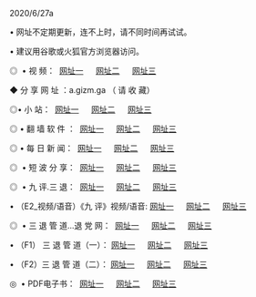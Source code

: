 <p>2020/6/27a
<p>• 网址不定期更新，连不上时，请不同时间再试试。
<p>• 建议用谷歌或火狐官方浏览器访问。
<p>◎  • 视 频： 
<a href="http://kss.shirokuriwaki.com/" target="_blansk">网址一</a> 　 
<a href="http://kis.shirokuriwaki.com/" target="_blank">网址二</a> 　 
<a href="http://kbs.shirokuriwaki.com/b.html" target="_blank">网址三</a>
<p>◆ 分 享 网 址 ：a.gizm.ga  （ 请 收 藏） </p>

<p>◎•  小 站：  
<a href="http://kss.shirokuriwaki.com/f.html" target="_blank">网址一</a> 　 
<a href="http://kis.shirokuriwaki.com/h.html" target="_blank">网址二</a> 　 
<a href="http://kbs.shirokuriwaki.com/k/" target="_blank">网址三</a></p><p>

<p>◎  • 翻 墙 软 件 ：  
<a href="http://kss.shirokuriwaki.com/ff/" target="_blank">网址一</a> 　 
<a href="http://kis.shirokuriwaki.com/s/read/a1_nd.html" target="_blank">网址二</a> 　 
<a href="http://kbs.shirokuriwaki.com/ff/index.html" target="_blank">网址三</a></p>
<p>◎  • 每 日 新 闻：  
<a href="http://kss.shirokuriwaki.com/day/" target="_blank">网址一</a> 　 
<a href="http://kis.shirokuriwaki.com/day/" target="_blank">网址二</a> 　 
<a href="http://kbs.shirokuriwaki.com/day/index.html" target="_blank">网址三</a></p>
<p>◎   • 短 波 分 享：  
<a href="http://kss.shirokuriwaki.com/h/" target="_blank">网址一</a> 　 
<a href="http://kis.shirokuriwaki.com/h/" target="_blank">网址二</a> 　 
<a href="http://kbs.shirokuriwaki.com/h/index.html" target="_blank">网址三</a></p>
<p>◎   • 九 评.三 退：  
<a href="http://kss.shirokuriwaki.com/t/" target="_blank">网址一</a> 　 
<a href="http://kis.shirokuriwaki.com/v2/index.html" target="_blank">网址二</a> 　 
<a href="http://kbs.shirokuriwaki.com/tt/index.html" target="_blank">网址三</a> 　</p>
<p>  • （E2_视频/语音）《九 评》视频/语音: 
<a href="http://kss.shirokuriwaki.com/7738.html" target="_blank">网址一</a> 　 
<a href="http://kis.shirokuriwaki.com/7614.html" target="_blank">网址二</a> 　 
<a href="http://kbs.shirokuriwaki.com/7633.html" target="_blank">网址三</a></p>
<p>◎   • 三 退 管 道...退 党 网：  
<a href="http://kss.shirokuriwaki.com/go/td1.html" target="_blank">网址一</a> 　 
<a href="http://kis.shirokuriwaki.com/go/td2.html" target="_blank">网址二</a> 　 
<a href="http://kbs.shirokuriwaki.com/go/td3.html" target="_blank">网址三</a></p>
<p>  • （F1） 三 退 管 道（一）： 
<a href="http://kss.shirokuriwaki.com/dd/" target="_blank">网址一</a> 　 
<a href="http://kis.shirokuriwaki.com/s/read/a1_tdx.html" target="_blank">网址二</a> 　 
<a href="http://kbs.shirokuriwaki.com/dd/" target="_blank">网址三</a></p>
<p>  • （F2）三 退 管 道（二）： 
<a href="http://kis.shirokuriwaki.com/d/" target="_blank">网址一</a> 　 
<a href="http://kss.shirokuriwaki.com/d/index.html" target="_blank">网址二</a> 　 
<a href="http://kbs.shirokuriwaki.com/d/" target="_blank">网址三</a></p>
<p>◎   • PDF电子书：  
<a href="http://kss.shirokuriwaki.com/p/" target="_blank">网址一</a> 　 
<a href="http://kis.shirokuriwaki.com/p/index.html" target="_blank">网址二</a> 　 
<a href="http://kbs.shirokuriwaki.com/p/" target="_blank">网址三</a></p>

